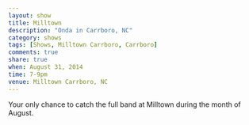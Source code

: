 ```yaml
---
layout: show
title: Milltown
description: "Onda in Carrboro, NC"
category: shows
tags: [Shows, Milltown Carrboro, Carrboro]
comments: true
share: true
when: August 31, 2014
time: 7-9pm
venue: Milltown Carrboro, NC
---
```


Your only chance to catch the full band at Milltown during the month of August.
